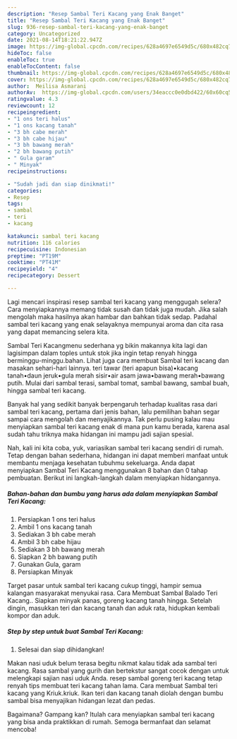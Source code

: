 ```yaml
---
description: "Resep Sambal Teri Kacang yang Enak Banget"
title: "Resep Sambal Teri Kacang yang Enak Banget"
slug: 936-resep-sambal-teri-kacang-yang-enak-banget
category: Uncategorized
date: 2021-08-14T18:21:22.947Z
image: https://img-global.cpcdn.com/recipes/628a4697e6549d5c/680x482cq70/sambal-teri-kacang-foto-resep-utama.jpg
hideToc: false
enableToc: true
enableTocContent: false
thumbnail: https://img-global.cpcdn.com/recipes/628a4697e6549d5c/680x482cq70/sambal-teri-kacang-foto-resep-utama.jpg
cover: https://img-global.cpcdn.com/recipes/628a4697e6549d5c/680x482cq70/sambal-teri-kacang-foto-resep-utama.jpg
author:  Meilisa Asmarani
authorAv:  https://img-global.cpcdn.com/users/34eaccc0e0dbd422/60x60cq50/avatar.jpg
ratingvalue: 4.3
reviewcount: 12
recipeingredient:
- "1 ons teri halus"
- "1 ons kacang tanah"
- "3 bh cabe merah"
- "3 bh cabe hijau"
- "3 bh bawang merah"
- "2 bh bawang putih"
- " Gula garam"
- " Minyak"
recipeinstructions:

- "Sudah jadi dan siap dinikmati!"
categories:
- Resep
tags:
- sambal
- teri
- kacang

katakunci: sambal teri kacang 
nutrition: 116 calories
recipecuisine: Indonesian
preptime: "PT19M"
cooktime: "PT41M"
recipeyield: "4"
recipecategory: Dessert

---
```



Lagi mencari inspirasi resep sambal teri kacang yang menggugah selera? Cara menyiapkannya memang tidak susah dan tidak juga mudah. Jika salah mengolah maka hasilnya akan hambar dan bahkan tidak sedap. Padahal sambal teri kacang yang enak selayaknya mempunyai aroma dan cita rasa yang dapat memancing selera kita.


Sambal Teri Kacangmenu sederhana yg bikin makannya kita lagi dan lagisimpan dalam toples untuk stok jika ingin tetap renyah hingga berminggu-minggu.bahan. Lihat juga cara membuat Sambal teri kacang dan masakan sehari-hari lainnya. teri tawar (teri apapun bisa)•kacang tanah•daun jeruk•gula merah sisir•air asam jawa•bawang merah•bawang putih. Mulai dari sambal terasi, sambal tomat, sambal bawang, sambal buah, hingga sambal teri kacang.

Banyak hal yang sedikit banyak berpengaruh terhadap kualitas rasa dari sambal teri kacang, pertama dari jenis bahan, lalu pemilihan bahan segar sampai cara mengolah dan menyajikannya. Tak perlu pusing kalau mau menyiapkan sambal teri kacang enak di mana pun kamu berada, karena asal sudah tahu triknya maka hidangan ini mampu jadi sajian spesial.


Nah, kali ini kita coba, yuk, variasikan sambal teri kacang sendiri di rumah. Tetap dengan bahan sederhana, hidangan ini dapat memberi manfaat untuk membantu menjaga kesehatan tubuhmu sekeluarga. Anda dapat menyiapkan Sambal Teri Kacang menggunakan 8 bahan dan 0 tahap pembuatan. Berikut ini langkah-langkah dalam menyiapkan hidangannya.

<!--inarticleads1-->

##### Bahan-bahan dan bumbu yang harus ada dalam menyiapkan Sambal Teri Kacang:

1. Persiapkan 1 ons teri halus
1. Ambil 1 ons kacang tanah
1. Sediakan 3 bh cabe merah
1. Ambil 3 bh cabe hijau
1. Sediakan 3 bh bawang merah
1. Siapkan 2 bh bawang putih
1. Gunakan  Gula, garam
1. Persiapkan  Minyak


Target pasar untuk sambal teri kacang cukup tinggi, hampir semua kalangan masyarakat menyukai rasa. Cara Membuat Sambal Balado Teri Kacang.. Siapkan minyak panas, goreng kacang tanah hingga. Setelah dingin, masukkan teri dan kacang tanah dan aduk rata, hidupkan kembali kompor dan aduk. 

<!--inarticleads2-->

##### Step by step untuk buat Sambal Teri Kacang:


1. Selesai dan siap dihidangkan!

Makan nasi uduk belum terasa begitu nikmat kalau tidak ada sambal teri kacang. Rasa sambal yang gurih dan bertekstur sangat cocok dengan untuk melengkapi sajian nasi uduk Anda. resep sambal goreng teri kacang tetap renyah tips membuat teri kacang tahan lama. Cara membuat Sambal teri kacang yang Kriuk.kriuk. Ikan teri dan kacang tanah diolah dengan bumbu sambal bisa menyajikan hidangan lezat dan pedas. 

Bagaimana? Gampang kan? Itulah cara menyiapkan sambal teri kacang yang bisa anda praktikkan di rumah. Semoga bermanfaat dan selamat mencoba!
